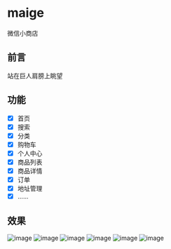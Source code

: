 # maige
微信小商店

## 前言
站在巨人肩膀上眺望

## 功能
- [x] 首页
- [x] 搜索
- [x] 分类
- [x] 购物车
- [x] 个人中心
- [x] 商品列表
- [x] 商品详情
- [x] 订单
- [x] 地址管理
- [x] ......

## 效果
![image](url) 
![image]() 
![image]() 
![image]() 
![image]() 
![image]() 